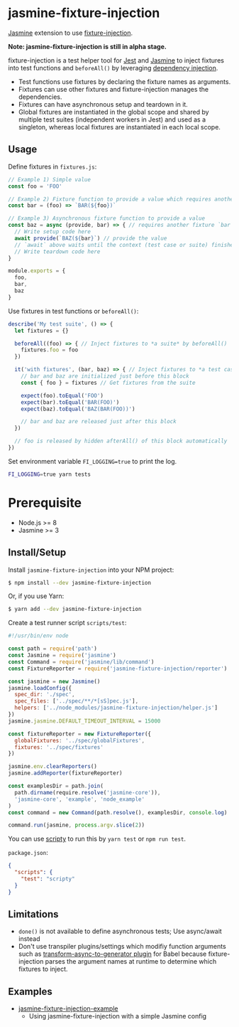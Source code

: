 # jasmine-fixture-injection

[Jasmine](https://jasmine.github.io/) extension to use [fixture-injection](https://github.com/yatsu/fixture-injection).

__Note: jasmine-fixture-injection is still in alpha stage.__

fixture-injection is a test helper tool for [Jest](https://jestjs.io/) and [Jasmine](https://jasmine.github.io/) to inject fixtures into test functions and `beforeAll()` by leveraging [dependency injection](https://www.wikiwand.com/en/Dependency_injection).

* Test functions use fixtures by declaring the fixture names as arguments.
* Fixtures can use other fixtures and fixture-injection manages the dependencies.
* Fixtures can have asynchronous setup and teardown in it.
* Global fixtures are instantiated in the global scope and shared by multiple test suites (independent workers in Jest) and used as a singleton, whereas local fixtures are instantiated in each local scope.

## Usage

Define fixtures in `fixtures.js`:

```js
// Example 1) Simple value
const foo = 'FOO'

// Example 2) Fixture function to provide a value which requires another fixture `foo`
const bar = (foo) => `BAR(${foo})`

// Example 3) Asynchronous fixture function to provide a value
const baz = async (provide, bar) => { // requires another fixture `bar`
  // Write setup code here
  await provide(`BAZ(${bar}`) // provide the value
  // `await` above waits until the context (test case or suite) finishes
  // Write teardown code here
}

module.exports = {
  foo,
  bar,
  baz
}
```

Use fixtures in test functions or `beforeAll()`:

```js
describe('My test suite', () => {
  let fixtures = {}

  beforeAll((foo) => { // Inject fixtures to *a suite* by beforeAll()
    fixtures.foo = foo
  })

  it('with fixtures', (bar, baz) => { // Inject fixtures to *a test case*
    // bar and baz are initialized just before this block
    const { foo } = fixtures // Get fixtures from the suite

    expect(foo).toEqual('FOO')
    expect(bar).toEqual('BAR(FOO)')
    expect(baz).toEqual('BAZ(BAR(FOO))')

    // bar and baz are released just after this block
  })

  // foo is released by hidden afterAll() of this block automatically
})
```

Set environment variable `FI_LOGGING=true` to print the log.

```sh
FI_LOGGING=true yarn tests
```

# Prerequisite

* Node.js >= 8
* Jasmine >= 3

## Install/Setup

Install `jasmine-fixture-injection` into your NPM project:

```sh
$ npm install --dev jasmine-fixture-injection
```

Or, if you use Yarn:

```sh
$ yarn add --dev jasmine-fixture-injection
```

Create a test runner script `scripts/test`:

```js
#!/usr/bin/env node

const path = require('path')
const Jasmine = require('jasmine')
const Command = require('jasmine/lib/command')
const FixtureReporter = require('jasmine-fixture-injection/reporter')

const jasmine = new Jasmine()
jasmine.loadConfig({
  spec_dir: './spec',
  spec_files: ['../spec/**/*[sS]pec.js'],
  helpers: ['../node_modules/jasmine-fixture-injection/helper.js']
})
jasmine.jasmine.DEFAULT_TIMEOUT_INTERVAL = 15000

const fixtureReporter = new FixtureReporter({
  globalFixtures: '../spec/globalFixtures',
  fixtures: '../spec/fixtures'
})

jasmine.env.clearReporters()
jasmine.addReporter(fixtureReporter)

const examplesDir = path.join(
  path.dirname(require.resolve('jasmine-core')),
  'jasmine-core', 'example', 'node_example'
)
const command = new Command(path.resolve(), examplesDir, console.log)

command.run(jasmine, process.argv.slice(2))
```

You can use [scripty](https://www.npmjs.com/package/scripty) to run this by `yarn test` or `npm run test`.

`package.json`:

```json
{
  "scripts": {
    "test": "scripty"
  }
}
```

## Limitations

* `done()` is not available to define asynchronous tests; Use async/await instead
* Don't use transpiler plugins/settings which modifiy function arguments such as [transform-async-to-generator plugin](https://babeljs.io/docs/en/babel-plugin-transform-async-to-generator) for Babel because fixture-injection parses the argument names at runtime to determine which fixtures to inject.

## Examples

* [jasmine-fixture-injection-example](https://github.com/yatsu/fixture-injection/tree/master/packages/jasmine-fixture-injection-example)
  * Using jasmine-fixture-injection with a simple Jasmine config

